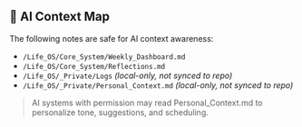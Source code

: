 ## 🤖 AI Context Map

The following notes are safe for AI context awareness:
- `/Life_OS/Core_System/Weekly_Dashboard.md`
- `/Life_OS/Core_System/Reflections.md`
- `/Life_OS/_Private/Logs` _(local-only, not synced to repo)_
- `/Life_OS/_Private/Personal_Context.md` _(local-only, not synced to repo)_

> AI systems with permission may read Personal_Context.md to personalize tone, suggestions, and scheduling.
